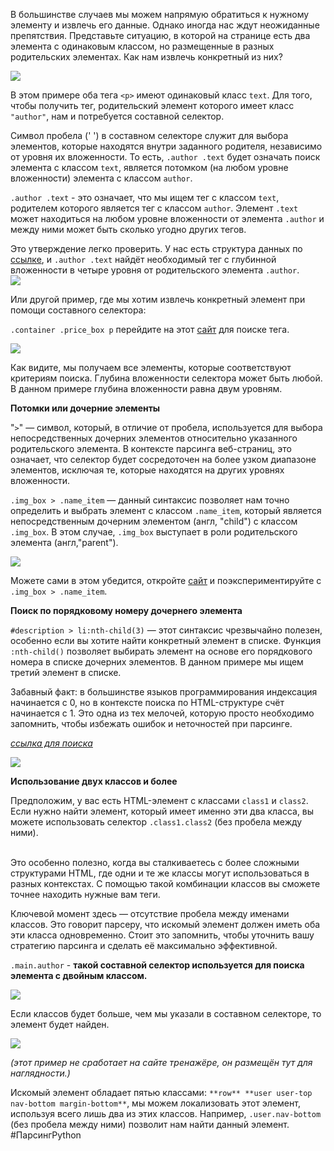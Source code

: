 В большинстве случаев мы можем напрямую обратиться к нужному элементу и извлечь его данные. Однако иногда нас ждут неожиданные препятствия. Представьте ситуацию, в которой на странице есть два элемента с одинаковым классом, но размещенные в разных родительских элементах. Как нам извлечь конкретный из них?

![](https://ucarecdn.com/9444aa02-5cfe-469c-8e5d-7858516948b9/)

В этом примере оба тега `<p>` имеют одинаковый класс `text`. Для того, чтобы получить тег, родительский элемент которого имеет класс `"author"`, нам и потребуется составной селектор.

Символ пробела (' ') в составном селекторе служит для выбора элементов, которые находятся внутри заданного родителя, независимо от уровня их вложенности. То есть, `.author .text` будет означать поиск элемента с классом `text`, является потомком (на любом уровне вложенности) элемента с классом `author`.

`.author .text` - это означает, что мы ищем тег с классом `text`, родителем которого является тег с классом `author`. Элемент `.text` может находиться на любом уровне вложенности от элемента `.author` и между ними может быть сколько угодно других тегов.  
  
Это утверждение легко проверить. У нас есть структура данных по [ссылке](https://parsinger.ru/2.1/DOM/sostav_selector.html), и `.author .text` найдёт необходимый тег с глубинной вложенности в четыре уровня от родительского элемента `.author`.  
![](https://ucarecdn.com/8559022e-c020-426b-abf7-3c009e87ac7d/)

Или другой пример, где мы хотим извлечь конкретный элемент при помощи составного селектора:

`.container .price_box p` перейдите на этот [сайт](https://parsinger.ru/html/index4_page_1.html) для поиске тега.

![](https://ucarecdn.com/6ba36876-6d5f-4d86-9b0d-89ae865b27d2/)

Как видите, мы получаем все элементы, которые соответствуют критериям поиска. Глубина вложенности селектора может быть любой. В данном примере глубина вложенности равна двум уровням.

**Потомки или дочерние элементы**

"`>`" — символ, который, в отличие от пробела, используется для выбора непосредственных дочерних элементов относительно указанного родительского элемента. В контексте парсинга веб-страниц, это означает, что селектор будет сосредоточен на более узком диапазоне элементов, исключая те, которые находятся на других уровнях вложенности.

`.img_box > .name_item` — данный синтаксис позволяет нам точно определить и выбрать элемент с классом `.name_item`, который является непосредственным дочерним элементом (англ, "child") с классом `.img_box`. В этом случае, `.img_box` выступает в роли родительского элемента (англ,"parent").

![](https://ucarecdn.com/0c9ef32a-8622-4bb2-b31a-5c564cc717e3/)

Можете сами в этом убедится, откройте [сайт](https://parsinger.ru/html/index4_page_1.html) и поэкспериментируйте c `.img_box > .name_item`.

**Поиск по порядковому номеру дочернего элемента**

`#description > li:nth-child(3)` — этот синтаксис чрезвычайно полезен, особенно если вы хотите найти конкретный элемент в списке. Функция `:nth-child()` позволяет выбирать элемент на основе его порядкового номера в списке дочерних элементов. В данном примере мы ищем третий элемент в списке.

Забавный факт: в большинстве языков программирования индексация начинается с 0, но в контексте поиска по HTML-структуре счёт начинается с 1. Это одна из тех мелочей, которую просто необходимо запомнить, чтобы избежать ошибок и неточностей при парсинге.

_[ссылка для поиска](https://parsinger.ru/html/hdd/4/4_1.html)_

![](https://ucarecdn.com/53804089-b499-43ec-afb6-405cea10a686/)

**Использование двух классов и более** 

Предположим, у вас есть HTML-элемент с классами `class1` и `class2`. Если нужно найти элемент, который имеет именно эти два класса, вы можете использовать селектор `.class1.class2` (без пробела между ними).  
 

Это особенно полезно, когда вы сталкиваетесь с более сложными структурами HTML, где одни и те же классы могут использоваться в разных контекстах. С помощью такой комбинации классов вы сможете точнее находить нужные вам теги.

Ключевой момент здесь — отсутствие пробела между именами классов. Это говорит парсеру, что искомый элемент должен иметь оба эти класса одновременно. Стоит это запомнить, чтобы уточнить вашу стратегию парсинга и сделать её максимально эффективной.

`.main.author` - **такой составной селектор используется для поиска элемента с двойным классом.** 

![](https://ucarecdn.com/074b813f-3019-4c01-9de6-0b67cb41b28c/)

Если классов будет больше, чем мы указали в составном селекторе, то элемент будет найден.

![](https://ucarecdn.com/f08eedad-d00e-42fb-a88e-22f851d52e44/)

_(этот пример не сработает на сайте тренажёре, он размещён тут для наглядности.)_

Искомый элемент обладает пятью классами: `**row** **user user-top nav-bottom margin-bottom**`, мы можем локализовать этот элемент, используя всего лишь два из этих классов. Например, `.user.nav-bottom` (без пробела между ними) позволит нам найти данный элемент.
#ПарсингPython 